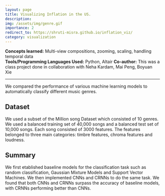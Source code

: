 ```yaml
---
layout: page
title: Visualizing Inflation in the US.
description: 
img: /assets/img/genre.gif
importance: 2
redirect_to: https://shruti-misra.github.io/inflation_viz/
category: visualization
---
```


**Concepts learned:** Multi-view compositions, zooming, scaling, handling temporal data \
**Tools/Programming Languages Used:** Python, Altair
**Co-author:** This was a class project done in collaboration with Neha Kardam, Mai Peng, Boyuan Xie

<hr>

We compared the performance of various machine learning models to automatically classify different music genres.

## Dataset

We used a subset of the Million song Dataset which consisted of 10 genres. We used a balanced training set of 40,000 songs and a balanced test set of 10,000 songs. Each song consisted of 3000 features. The features belonged to three main categories: timbre features, chroma features and loudness. 

## Summary

We first etablished baseline models for the classification task such as random classification, Gaussian Mixture Models and Support Vector Machines. We then implemented CNNs and CRNNs to do the same task. We found that both CNNs and CRNNs surpass the accuracy of baseline models, with CRNNs performing better than CNNs.
